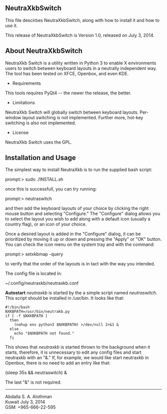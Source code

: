 NeutraXkbSwitch
----------------
This file descirbes NeutraXkbSwitch, along with how to install it and how to use it.

This release of NeutraXkbSwitch is Version 1.0, released on July 3, 2014.

About NeutraXkbSwitch
--------------------
NeutraXkb Switch is a utility written in Python 3 to enable X environments users to
switch between keyboard layouts in a neutrally independent way. The tool has been tested
on XFCE, Openbox, and even KDE.

* Requirements

This tools requires PyQt4 -- the newer the release, the better.

* Limitations

NeutraXkb Switch will globally switch between keyboard layouts. Per-window
layout switching is not implemented. Further more, hot-key switching is also
not implemented.

* License

NeutraXkb Switch uses the GPL.

Installation and Usage
----------------------
The simplest way to install NeutraXkb is to run the supplied bash script:

prompt:> sudo ./INSTALL.sh

once this is successfull, you can try running:

prompt:> neutraswitch

and then add the keyboard layouts of your choice by clicking the right mouse button
and selecting "Configure." The "Configure" dialog allows you to select the layout
you wish to add along with a default icon (usually a country flag), or an icon of
your choice.

Once a desired layout is added in the "Configure" dialog, it can be prioritized
by moving it up or down and pressing the "Apply" or "OK" button. You can check
the icon menu on the system tray and with the command:

prompt:> setxkbmap -query

to verify that the order of the layouts is in tact with the way you intended.

The config file is located in:

~/.config/neutraxkb/neutraxkb.conf

**Autostart**
*neutraxkb* is started by the a simple script named *neutraswitch*. This script
should be installed in /usr/bin. It looks like that:

    #!/bin/bash
    NXKBPATH=/usr/bin/neutrakb.py
    if [ -f $NXKBPATH ]
      then
        (nohup env python3 $NXKBPATH) >/dev/null 2>&1 &
      else
        echo "$NXKBPATH not found."
      fi

This shows that *neutraxkb* is started thrown to the background when it starts,
therefore, it is unnecessary to edit any config files and start neutraxkb with
an "&." If, for example, we would like start neutraxkb in Openbox, there is no
need to add an entry like that:

(sleep 35s && neutraswitch) &

The last "&" is not required.

----------
Abdalla S. A. Alothman    
Kuwait July 3, 2014    
GSM: +965-666-22-595    

